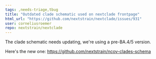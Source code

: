 ```yaml
---
tags: ,needs-triage,tbug
title: "Outdated clade schematic used on nextclade frontpage"
html_url: "https://github.com/nextstrain/nextclade/issues/931"
user: corneliusroemer
repo: nextstrain/nextclade
---
```


The clade schematic needs updating, we're using a pre-BA.4/5 version.

Here's the new one: https://github.com/nextstrain/ncov-clades-schema